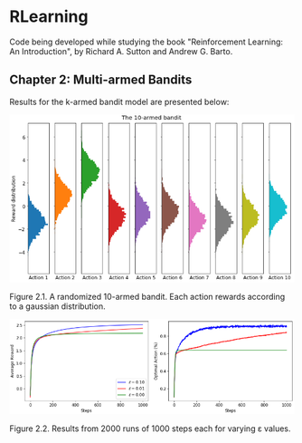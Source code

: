 # RLearning

Code being developed while studying the book "Reinforcement Learning: An Introduction", by Richard A. Sutton and Andrew G. Barto.

## Chapter 2: Multi-armed Bandits

Results for the k-armed bandit model are presented below:

<p align="center">
    <img src="img/karmedbandit_actions.png">
    <p>Figure 2.1. A randomized 10-armed bandit. Each action rewards according to a gaussian distribution.</p>
</p>

<p align="center">
    <img src="img/karmedbandit_evaluation.png">
    <p>Figure 2.2. Results from 2000 runs of 1000 steps each for varying &epsilon; values.</p>
</p>